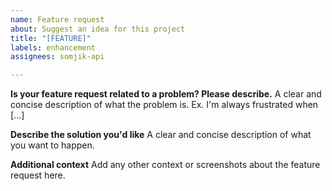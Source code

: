 ```yaml
---
name: Feature request
about: Suggest an idea for this project
title: "[FEATURE]"
labels: enhancement
assignees: somjik-api

---
```


**Is your feature request related to a problem? Please describe.**
A clear and concise description of what the problem is. Ex. I'm always frustrated when [...]

**Describe the solution you'd like**
A clear and concise description of what you want to happen.

**Additional context**
Add any other context or screenshots about the feature request here.
